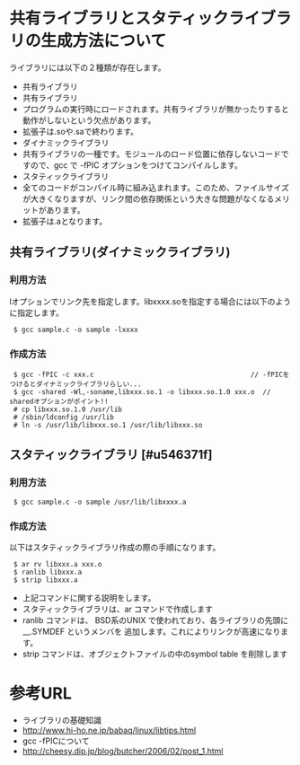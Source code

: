 # 共有ライブラリとスタティックライブラリの生成方法について
ライブラリには以下の２種類が存在します。
- 共有ライブラリ
 - 共有ライブラリ
  - プログラムの実行時にロードされます。共有ライブラリが無かったりすると動作がしないという欠点があります。
  - 拡張子は.soや.saで終わります。
 - ダイナミックライブラリ
  - 共有ライブラリの一種です。モジュールのロード位置に依存しないコードですので、gcc で -fPIC オプションをつけてコンパイルします。
- スタティックライブラリ
 - 全てのコードがコンパイル時に組み込まれます。このため、ファイルサイズが大きくなりますが、リンク間の依存関係という大きな問題がなくなるメリットがあります。
 - 拡張子は.aとなります。


## 共有ライブラリ(ダイナミックライブラリ)

### 利用方法
lオプションでリンク先を指定します。libxxxx.soを指定する場合には以下のように指定します。
```
 $ gcc sample.c -o sample -lxxxx 
```

### 作成方法
```
 $ gcc -fPIC -c xxx.c                                       // -fPICをつけるとダイナミックライブラリらしい...
 $ gcc -shared -Wl,-soname,libxxx.so.1 -o libxxx.so.1.0 xxx.o  // sharedオプションがポイント!!
 # cp libxxx.so.1.0 /usr/lib
 # /sbin/ldconfig /usr/lib
 # ln -s /usr/lib/libxxx.so.1 /usr/lib/libxxx.so
```


## スタティックライブラリ [#u546371f]

### 利用方法
```
 $ gcc sample.c -o sample /usr/lib/libxxxx.a
```

### 作成方法
以下はスタティックライブラリ作成の際の手順になります。
```
 $ ar rv libxxx.a xxx.o
 $ ranlib libxxx.a
 $ strip libxxx.a
```

- 上記コマンドに関する説明をします。
 - スタティックライブラリは、ar コマンドで作成します
 - ranlib コマンドは、 BSD系のUNIX で使われており、各ライブラリの先頭に __.SYMDEF というメンバを 追加します。これによりリンクが高速になります。
 - strip コマンドは、オブジェクトファイルの中のsymbol table を削除します

# 参考URL
- ライブラリの基礎知識
 - http://www.hi-ho.ne.jp/babaq/linux/libtips.html
- gcc -fPICについて
 - http://cheesy.dip.jp/blog/butcher/2006/02/post_1.html
